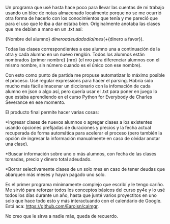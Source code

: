 Un programa que usé hasta hace poco para llevar las cuentas de mi trabajo usando un bloc de notas almacenado localmente porque no se me ocurrió otra forma de hacerlo con los conocimientos que tenía y me pareció que para el uso que le iba a dar estaba bien.
Originalmente anotaba las clases que me debían a mano en un .txt así:

{Nombre del alumno} ${dinero adeudado} {día}/{mes} (+${dinero a favor}).

Todas las clases correspondientes a ese alumno una a continuación de la otra y cada alumno en un nuevo renglón. 
Todos los alumnos están nombrados {primer nombre} {nro} (el nro para diferenciar alumnos con el mismo nombre, sin número cuando es el único con ese nombre).

Con esto como punto de partida me propuse automatizar lo máximo posible el proceso. Usé regular expressions para hacer el parsing. Habría sido mucho más fácil almacenar un diccionario con la infomación de cada alumno en json o algo así, pero quería usar el .txt para poner en juego lo que estaba aprendiendo en el curso Python for Everybody de Charles Severance en ese momento.

El producto final permite hacer varias cosas:

*Ingresar clases de nuevos alumnos o agregar clases a los existentes usando opciones prefijadas de duraciones y precios y la fecha actual recuperada de forma automática para acelerar el proceso (pero también la opción de ingresar la información manualmente en caso de olvidar anotar una clase).

*Buscar información sobre uno o más alumnos, con fecha de las clases tomadas, precio y dinero total adeudado.

*Borrar selectivamente clases de un solo mes en caso de tener deudas que abarquen más meses y hayan pagado uno solo.

Es el primer programa mínimamente complejo que escribí y le tengo cariño. Me sirvió para reforzar todos los conceptos básicos del curso py4e y lo usé todos los días durante un año, hasta que junté varios proyectitos en uno solo que hace todo esto y más interactuando con el calendario de Google. Está aca: https://github.com/Earoisn/calmgr.

No creo que le sirva a nadie más, queda de recuerdo.
